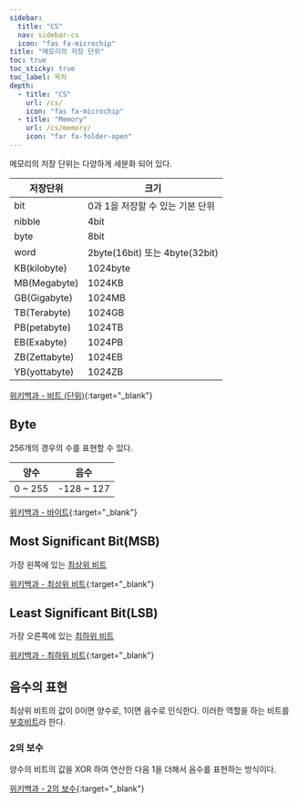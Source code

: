 ```yaml
---
sidebar:
  title: "CS"
  nav: sidebar-cs
  icon: "fas fa-microchip"
title: "메모리의 저장 단위"
toc: true
toc_sticky: true
toc_label: 목차
depth: 
  - title: "CS"
    url: /cs/
    icon: "fas fa-microchip"
  - title: "Memory"
    url: /cs/memory/
    icon: "far fa-folder-open"
---
```

메모리의 저장 단위는 다양하게 세분화 되어 있다.


| 저장단위     | 크기     |
|---    |---    |
| bit     | 0과 1을 저장할 수 있는 기본 단위     |
| nibble     | 4bit     |
| byte     | 8bit     |
| word     | 2byte(16bit) 또는 4byte(32bit)     |
| KB(kilobyte)     | 1024byte     |
| MB(Megabyte)     | 1024KB     |
| GB(Gigabyte)     | 1024MB     |
| TB(Terabyte)     | 1024GB     |
| PB(petabyte)     | 1024TB     |
| EB(Exabyte)     | 1024PB     |
| ZB(Zettabyte)     | 1024EB     |
| YB(yottabyte)     | 1024ZB     |

[<i class="fas fa-link"></i> 위키백과 - 비트 (단위)](https://ko.wikipedia.org/wiki/%EB%B9%84%ED%8A%B8_(%EB%8B%A8%EC%9C%84)){:target="_blank"}

## Byte
256개의 경우의 수를 표현할 수 있다.

|   양수   | 음수     |
|---    |---    |
|  0 ~ 255     | -128 ~ 127     |

[<i class="fas fa-link"></i> 위키백과 - 바이트](https://ko.wikipedia.org/wiki/%EB%B0%94%EC%9D%B4%ED%8A%B8){:target="_blank"}

## Most Significant Bit(MSB)
가장 왼쪽에 있는 <u>최상위 비트</u>

[<i class="fas fa-link"></i> 위키백과 - 최상위 비트](https://ko.wikipedia.org/wiki/%EC%B5%9C%EC%83%81%EC%9C%84_%EB%B9%84%ED%8A%B8){:target="_blank"}

## Least Significant Bit(LSB)
가장 오른쪽에 있는 <u>최하위 비트</u>

[<i class="fas fa-link"></i> 위키백과 - 최하위 비트](https://ko.wikipedia.org/wiki/%EC%B5%9C%ED%95%98%EC%9C%84_%EB%B9%84%ED%8A%B8){:target="_blank"}

## 음수의 표현
최상위 비트의 값이 0이면 양수로, 1이면 음수로 인식한다. 이러한 역할을 하는 비트를 <u>부호비트</u>라 한다.

### 2의 보수
양수의 비트의 값을 XOR 하여 연산한 다음 1을 더해서 음수를 표현하는 방식이다.

[<i class="fas fa-link"></i> 위키백과 - 2의 보수](https://ko.wikipedia.org/wiki/2%EC%9D%98_%EB%B3%B4%EC%88%98){:target="_blank"}

